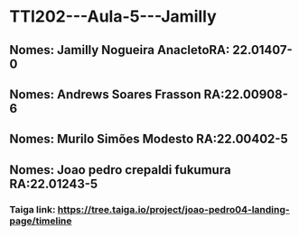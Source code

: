 # TTI202---Aula-5---Jamilly

## Nomes: Jamilly Nogueira Anacleto​RA: 22.01407-0
## Nomes: Andrews Soares Frasson    ​RA:22.00908-6
## Nomes: Murilo Simões Modesto   ​RA:22.00402-5
## Nomes: Joao pedro crepaldi fukumura RA:22.01243-5

### Taiga link: https://tree.taiga.io/project/joao-pedro04-landing-page/timeline
